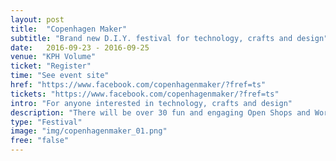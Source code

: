 ```yaml
---
layout: post
title:  "Copenhagen Maker"
subtitle: "Brand new D.I.Y. festival for technology, crafts and design"
date:   2016-09-23 - 2016-09-25
venue: "KPH Volume"
ticket: "Register"
time: "See event site"
href: "https://www.facebook.com/copenhagenmaker/?fref=ts"
tickets: "https://www.facebook.com/copenhagenmaker/?fref=ts"
intro: "For anyone interested in technology, crafts and design"
description: "There will be over 30 fun and engaging Open Shops and Workshops, where everybody can experience what they are able to create using their hands, new technology and old-fashion tools. We will explore this through open workshops, talks and showcases."
type: "Festival"
image: "img/copenhagenmaker_01.png"
free: "false"
---
```

<!-- fill in the URL of your event host page if you haven't enough information for a detail page, so the event link won't point on the detail page at all -->

